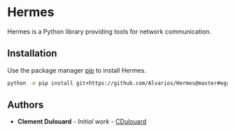 # Hermes

Hermes is a Python library providing tools for network communication.

## Installation

Use the package manager [pip](https://pip.pypa.io/en/stable/) to install Hermes.

```bash
python -m pip install git+https://github.com/Alvarios/Hermes@master#egg=Hermes

```

## Authors

* **Clement Dulouard** - *Initial work* - [CDulouard](https://github.com/CDulouard)
